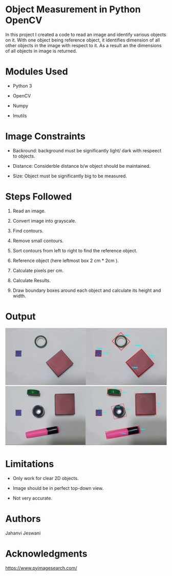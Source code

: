 # Object Measurement in Python OpenCV

In this project I created a code to read an image and identify various objects on it. With one object being reference object, it identifies dimension of all other objects in the image with respect to it. As a result an the dimensions of all objects in image is returned.

# Modules Used

* Python 3

* OpenCV

* Numpy

* Imutils

# Image Constraints

* Backround: background must be significantly light/ dark with respeect to objects.

* Distance: Considerble distance b/w object should be maintained.

* Size: Object must be significantly big to be measured.

# Steps Followed

1. Read an image. 

2. Convert image into grayscale.

3. Find contours.

4. Remove small contours.

5. Sort contours from left to right to find the reference object.

6. Reference object (here leftmost box 2 cm * 2cm ).

7. Calculate pixels per cm.

8. Calculate Results. 

9. Draw boundary boxes around each object and calculate its height and width.

# Output

<img src = "images/result_03.png">
<img src = "images/result_01.png">

# Limitations

* Only work for clear 2D objects.

* Image should be in perfect top-down view.

* Not very accurate.

# Authors

Jahanvi Jeswani

# Acknowledgments

https://www.pyimagesearch.com/
